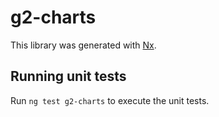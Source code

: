 # g2-charts

This library was generated with [Nx](https://nx.dev).

## Running unit tests

Run `ng test g2-charts` to execute the unit tests.
